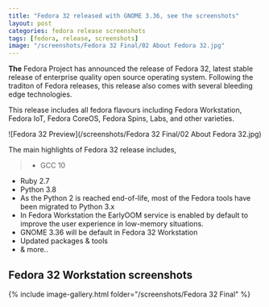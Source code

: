 ```yaml
---
title: "Fedora 32 released with GNOME 3.36, see the screenshots"
layout: post
categories: fedora release screenshots
tags: [fedora, release, screenshots]
image: "/screenshots/Fedora 32 Final/02 About Fedora 32.jpg"
---
```


**The** Fedora Project has announced the release of Fedora 32, latest stable release of enterprise quality open source operating system. Following the traditon of Fedora releases, this release also comes with several bleeding edge technologies.

This release includes all fedora flavours including Fedora Workstation, Fedora IoT, Fedora CoreOS, Fedora Spins, Labs, and other varieties.

![Fedora 32 Preview](/screenshots/Fedora 32 Final/02 About Fedora 32.jpg)

The main highlights of Fedora 32 release includes,
> - GCC 10
- Ruby 2.7
- Python 3.8
- As the Python 2 is reached end-of-life, most of the Fedora tools have been migrated to Python 3.x
- In Fedora Workstation the EarlyOOM service is enabled by default to improve the user experience in low-memory situations.
- GNOME 3.36 will be default in Fedora 32 Workstation
- Updated packages & tools
- & more..

## Fedora 32 Workstation screenshots
{% include image-gallery.html folder="/screenshots/Fedora 32 Final" %}



